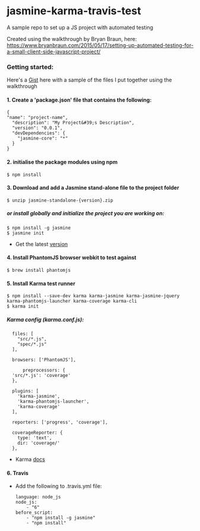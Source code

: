 # jasmine-karma-travis-test
A sample repo to set up a JS project with automated testing

Created using the walkthrough by Bryan Braun, here:  
https://www.bryanbraun.com/2015/05/17/setting-up-automated-testing-for-a-small-client-side-javascript-project/


### Getting started:   

Here's a [Gist](https://gist.github.com/bannastre/f470ad091849239dd7e38680197c465c) here with a sample of the files I put together using the walkthrough 

#### 1. Create a 'package.json' file that contains the following:

    {
    "name": "project-name",
      "description": "My Project&#39;s Description",
      "version": "0.0.1",
      "devDependencies": {
        "jasmine-core": "*"
      }
    }

#### 2. initialise the package modules using npm

    $ npm install


#### 3. Download and add a Jasmine stand-alone file to the project folder   

    $ unzip jasmine-standalone-{version}.zip

##### or install globally and initialize the project you are working on:
    
    $ npm install -g jasmine
    $ jasmine init 
    
 - Get the latest [version](https://jasmine.github.io/pages/getting_started.html)  


#### 4. Install PhantomJS browser webkit to test against   

    $ brew install phantomjs

#### 5. Install Karma test runner

    $ npm install --save-dev karma karma-jasmine karma-jasmine-jquery karma-phantomjs-launcher karma-coverage karma-cli
    $ karma init

  ##### Karma config (karma.conf.js):  

      files: [
        "src/*.js",
        "spec/*.js"
      ],
      
      browsers: ['PhantomJS'],  
      
          preprocessors: {
      'src/*.js': 'coverage'
      },

      plugins: [
        'karma-jasmine',
        'karma-phantomjs-launcher',
        'karma-coverage'
      ],
      
      reporters: ['progress', 'coverage'],
      
      coverageReporter: {
        type: 'text',
        dir: 'coverage/'
      },

- Karma [docs](http://karma-runner.github.io/1.0/index.html)

#### 6. Travis

- Add the following to .travis.yml file:

    ```
    language: node_js
    node_js:
        - "6"
    before_script:
        - "npm install -g jasmine"
        - "npm install"
    ```
